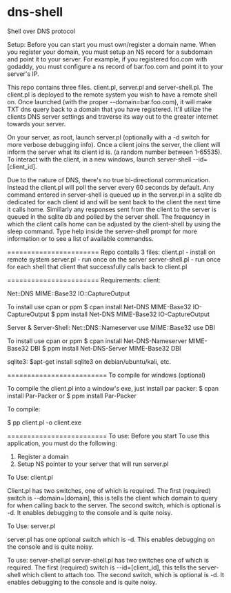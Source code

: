 dns-shell
=========

Shell over DNS protocol

Setup:
Before you can start you must own/register a domain name.  When you register your domain, you must setup an NS record for a subdomain and point it to your server.  For example, if you registered foo.com with godaddy, you must configure a ns record of bar.foo.com and point it to your server's IP.

This repo contains three files.  client.pl, server.pl and server-shell.pl.  The client.pl is deployed to the remote system you wish to have a remote shell on.  Once launched (with the proper --domain=bar.foo.com), it will make TXT dns query back to a domain that you have registered.  It'll utilize the clients DNS server settings and traverse its way out to the greater internet towards your server.

On your server, as root, launch server.pl (optionally with a -d switch for more verbose debugging info).  Once a client joins the server, the client will inform the server what its client id is. (a random number between 1-65535).  To interact with the client, in a new windows, launch server-shell --id=[client_id].

Due to the nature of DNS, there's no true bi-directional communication.  Instead the client.pl will poll the server every 60 seconds by default.  Any command entered in server-shell is queued up in the server.pl in a sqlite db dedicated for each client id and will be sent back to the client the next time it calls home.  Simillarly any responses sent from the client to the server is queued in the sqlite db and polled by the server shell.  The frequency in which the client calls home can be adjusted by the client-shell by using the sleep command.  Type help inside the server-shell prompt for more information or to see a list of available commandss.


=======================
Repo contails 3 files:
client.pl - install on remote system
server.pl - run once on the server
server-shell.pl - run once for each shell that client that successfully calls back to client.pl

=======================
Requirements:
client:

Net::DNS
MIME::Base32
IO::CaptureOutput

To install use cpan or ppm
$ cpan install Net-DNS MIME-Base32 IO-CaptureOutput
$ ppm install Net-DNS MIME-Base32 IO-CaptureOutput

Server & Server-Shell:
Net::DNS::Nameserver
use MIME::Base32
use DBI

To install use cpan or ppm
$ cpan install Net-DNS-Nameserver MIME-Base32 DBI
$ ppm install Net-DNS-Server MIME-Base32 DBI

sqlite3:
$apt-get install sqlite3 on debian/ubuntu/kali, etc.

=========================
To compile for windows (optional)

To compile the client.pl into a window's exe, just install par packer:
$ cpan install Par-Packer
or
$ ppm install Par-Packer

To compile:

$ pp client.pl -o client.exe

=========================
To use: Before you start
To use this application, you must do the following:
1) Register a domain
2) Setup NS pointer to your server that will run server.pl


To Use: client.pl

Client.pl has two switches, one of which is required.  The first (required) switch is --domain=[domain], this is tells the client which domain to query for when calling back to the server. The second switch, which is optional is -d.  It enables debugging to the console and is quite noisy.

To Use: server.pl

server.pl has one optional switch which is -d.  This enables debugging on the console and is quite noisy.

To use: server-shell.pl
server-shell.pl has two switches one of which is required.  The first (required) switch is --id=[client_id], this tells the server-shell which client to attach too.  The second switch, which is optional is -d.  It enables debugging to the console and is quite noisy.

